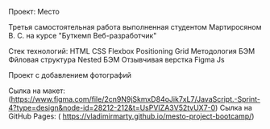 Проект: Место 

Третья самостоятельная работа выполненная студентом Мартиросяном В. С. на курсе "Буткемп Веб-разработчик"

Стек технологий: HTML CSS Flexbox Positioning Grid Методология БЭМ Фйловая структура Nested БЭМ Отзывчивая верстка Figma Js

Проект с добавлением фотографий

Сылка на макет: (https://www.figma.com/file/2cn9N9jSkmxD84oJik7xL7/JavaScript.-Sprint-4?type=design&node-id=28212-212&t=UsPVIZA3V52tvUX7-0) 
Cылка на GitHub Pages: ( https://vladimirmarty.github.io/mesto-project-bootcamp/)